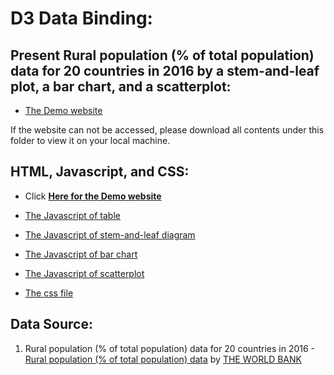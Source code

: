 # D3 Data Binding:

##  Present Rural population (% of total population) data for 20 countries in 2016 by a stem-and-leaf plot, a bar chart, and a scatterplot:

* [The Demo website](https://cheng-lin-li.github.io/assets/InformationVisualization/D3_databinding/a5.html) 

If the website can not be accessed, please download all contents under this folder to view it on your local machine.

## HTML, Javascript, and CSS:
* Click [ **Here for the Demo website** ](https://github.com/Cheng-Lin-Li/InformationVisualization/blob/master/D3_databinding/a5.html)

* [The Javascript of table](https://github.com/Cheng-Lin-Li/InformationVisualization/blob/master/D3_databinding/data_table.js)

* [The Javascript of stem-and-leaf diagram](https://github.com/Cheng-Lin-Li/InformationVisualization/blob/master/D3_databinding/stem_n_leaf.js)

* [The Javascript of bar chart](https://github.com/Cheng-Lin-Li/InformationVisualization/blob/master/D3_databinding/bar_chart.js)

* [The Javascript of scatterplot](https://github.com/Cheng-Lin-Li/InformationVisualization/blob/master/D3_databinding/scatterplot.js)

* [The css file](https://github.com/Cheng-Lin-Li/InformationVisualization/blob/master/D3_databinding/style.css)

## Data Source:
1. Rural population (% of total population) data for 20 countries in 2016 - [Rural population (% of total population) data](https://data.worldbank.org/indicator/SP.RUR.TOTL.ZS) by [THE WORLD BANK](http://www.worldbank.org/)

